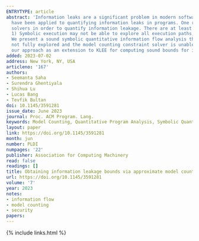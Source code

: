 ```yaml
---
ENTRYTYPE: article
abstract: 'Information leaks are a significant problem in modern software systems. In recent years, information theoretic concepts, such as Shannon entropy,
  have been applied to quantifying information leaks in programs. One recent approach is to use symbolic execution together with model counting constraints
  solvers in order to quantify information leakage. There are at least two reasons for unsoundness in quantifying information leakage using this approach:
  1) Symbolic execution may not be able to explore all execution paths, 2) Model counting constraints solvers may not be able to provide an exact count.
  We present a sound symbolic quantitative information flow analysis that bounds the information leakage both for the cases where the program behavior is
  not fully explored and the model counting constraint solver is unable to provide a precise model count but provides an upper and a lower bound. We implemented
  our approach as an extension to KLEE for computing sound bounds for information leakage in C programs.'
added: 2023-07-02
address: New York, NY, USA
articleno: '167'
authors:
- Seemanta Saha
- Surendra Ghentiyala
- Shihua Lu
- Lucas Bang
- Tevfik Bultan
doi: 10.1145/3591281
issue_date: June 2023
journal: Proc. ACM Program. Lang.
keywords: Model Counting, Quantitative Program Analysis, Symbolic Quantitative Information Flow Analysis, Optimization, Information Leakage
layout: paper
link: https://doi.org/10.1145/3591281
month: jun
number: PLDI
numpages: '22'
publisher: Association for Computing Machinery
read: false
readings: []
title: Obtaining information leakage bounds via approximate model counting
url: https://doi.org/10.1145/3591281
volume: '7'
year: 2023
notes:
- information flow
- model counting
- security
papers:
---
```

{% include links.html %}
